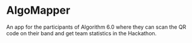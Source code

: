 # AlgoMapper
An app for the participants of Algorithm 6.0 where they can scan the QR code on their band and get team statistics in the Hackathon.
